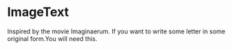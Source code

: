 ImageText
=========

Inspired by the movie Imaginaerum.
If you want to write some letter in some original form.You will need this.
